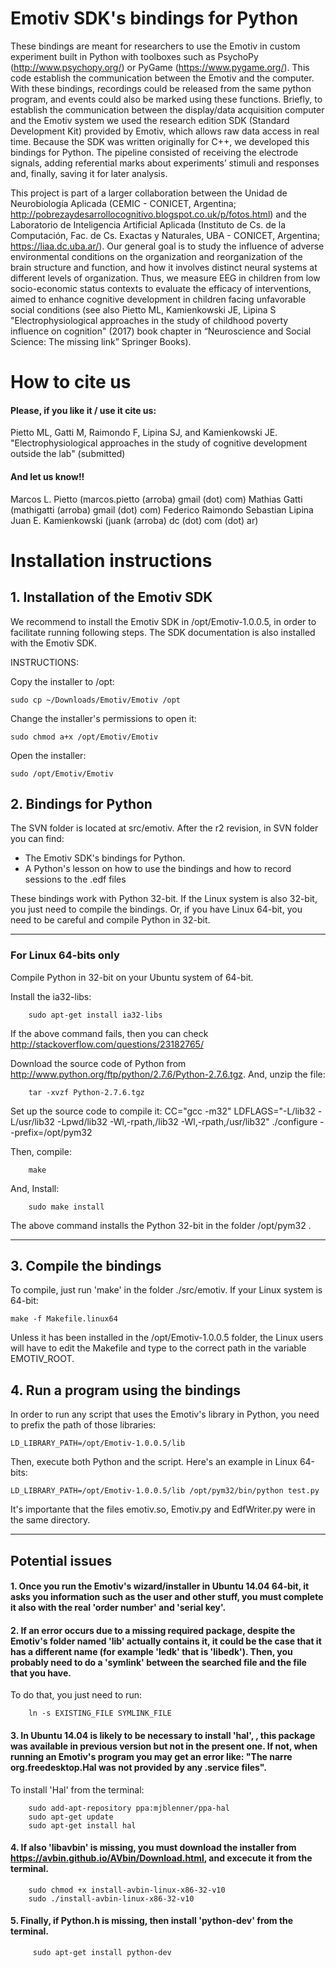 # Emotiv SDK's bindings for Python
These bindings are meant for researchers to use the Emotiv in custom experiment built in Python with toolboxes such as PsychoPy (http://www.psychopy.org/) or PyGame (https://www.pygame.org/). This code establish the communication between the Emotiv and the computer. With these bindings, recordings could be released from the same python program, and events could also be marked using these functions. Briefly, to establish the communication between the display/data acquisition computer and the Emotiv system we used the research edition SDK (Standard Development Kit) provided by Emotiv, which allows raw data access in real time. Because the SDK was written originally for C++, we developed this bindings for Python. The pipeline consisted of receiving the
electrode signals, adding referential marks about experiments’ stimuli and responses and, finally, saving it for later analysis.


This project is part of a larger collaboration between the Unidad de Neurobiología Aplicada (CEMIC - CONICET, Argentina; http://pobrezaydesarrollocognitivo.blogspot.co.uk/p/fotos.html) and the Laboratorio de Inteligencia Artificial Aplicada (Instituto de Cs. de la Computación, Fac. de Cs. Exactas y Naturales, UBA - CONICET, Argentina; https://liaa.dc.uba.ar/). Our general goal is to study the influence of adverse environmental conditions on the organization and reorganization of the brain structure and function, and how it involves distinct neural systems at different levels of organization. Thus, we measure EEG in children from low socio-economic status contexts to evaluate the efficacy of interventions, aimed to enhance cognitive development in children facing unfavorable social conditions (see also Pietto ML, Kamienkowski JE, Lipina S "Electrophysiological approaches in the study of childhood poverty influence on cognition" (2017) book chapter in “Neuroscience and Social Science: The missing link” Springer Books).

# How to cite us
#### Please, if you like it / use it cite us:
Pietto ML, Gatti M, Raimondo F, Lipina SJ, and Kamienkowski JE. "Electrophysiological approaches in the study of cognitive development outside the lab" (submitted)
#### And let us know!!
Marcos L. Pietto (marcos.pietto (arroba) gmail (dot) com)
Mathias Gatti (mathigatti (arroba) gmail (dot) com)
Federico Raimondo
Sebastian Lipina
Juan E. Kamienkowski (juank (arroba) dc (dot) com (dot) ar)

# Installation instructions

## 1. Installation of the Emotiv SDK

We recommend to install the Emotiv SDK in /opt/Emotiv-1.0.0.5, in order to facilitate running following steps. The SDK documentation is also installed with the Emotiv SDK.
    
INSTRUCTIONS:

Copy the installer to /opt:
    
    sudo cp ~/Downloads/Emotiv/Emotiv /opt

Change the installer's permissions to open it:    
    
    sudo chmod a+x /opt/Emotiv/Emotiv 

Open the installer:
    
    sudo /opt/Emotiv/Emotiv

## 2. Bindings for Python

The SVN folder is located at src/emotiv. After the r2 revision, in SVN folder you can find:
* The Emotiv SDK's bindings for Python.
* A Python's lesson on how to use the bindings and how to record sessions to the .edf files

These bindings work with Python 32-bit. If the Linux system is also 32-bit, you just need to compile the bindings. Or, if you have Linux 64-bit, you need to be careful and compile Python in 32-bit.

---
### For Linux 64-bits only 

Compile Python in 32-bit on your Ubuntu system of 64-bit.

Install the ia32-libs:
        
        sudo apt-get install ia32-libs

If the above command fails, then you can check http://stackoverflow.com/questions/23182765/

Download the source code of Python from http://www.python.org/ftp/python/2.7.6/Python-2.7.6.tgz. And, unzip the file: 

        tar -xvzf Python-2.7.6.tgz

Set up the source code to compile it: CC="gcc -m32" LDFLAGS="-L/lib32 -L/usr/lib32 -Lpwd/lib32 -Wl,-rpath,/lib32 -Wl,-rpath,/usr/lib32" ./configure --prefix=/opt/pym32

Then, compile:

        make

And, Install:
        
        sudo make install

The above command installs the Python 32-bit in the folder /opt/pym32 .

---

## 3. Compile the bindings

To compile, just run 'make' in the folder ./src/emotiv. If your Linux system is 64-bit:
        
    make -f Makefile.linux64
    
Unless it has been installed in the /opt/Emotiv-1.0.0.5 folder, the Linux users will have to edit the Makefile and type to the correct path in the variable EMOTIV_ROOT.

## 4. Run a program using the bindings

In order to run any script that uses the Emotiv's library in Python, you need to prefix the path of those libraries:
    
    LD_LIBRARY_PATH=/opt/Emotiv-1.0.0.5/lib

Then, execute both Python and the script. Here's an example in Linux 64-bits:
    
    LD_LIBRARY_PATH=/opt/Emotiv-1.0.0.5/lib /opt/pym32/bin/python test.py

It's importante that the files emotiv.so, Emotiv.py and EdfWriter.py were in the same directory.
     
---

## Potential issues

#### 1. Once you run the Emotiv's wizard/installer in Ubuntu 14.04 64-bit, it asks you information such as the user and other stuff, you must complete it also with the real 'order number' and 'serial key'.


#### 2. If an error occurs due to a missing required package, despite the Emotiv's folder named 'lib' actually contains it, it could be the case that it has a different name (for example 'ledk' that is 'libedk'). Then, you probably need to do a 'symlink' between the searched file and the file that you have.
    
To do that, you just need to run:

        ln -s EXISTING_FILE SYMLINK_FILE

#### 3. In Ubuntu 14.04 is likely to be necessary to install 'hal', , this package was available in previous version but not in the present one. If not, when running an Emotiv's program you may get an error like: "The narre org.freedesktop.Hal was not provided by any .service files".

To install 'Hal' from the terminal:
        
        sudo add-apt-repository ppa:mjblenner/ppa-hal
        sudo apt-get update
        sudo apt-get install hal
        

#### 4. If also 'libavbin' is missing, you must download the installer from https://avbin.github.io/AVbin/Download.html, and excecute it from the terminal.
    
        sudo chmod +x install-avbin-linux-x86-32-v10
        sudo ./install-avbin-linux-x86-32-v10
    
#### 5. Finally, if Python.h is missing, then install 'python-dev' from the terminal.

         sudo apt-get install python-dev
        
